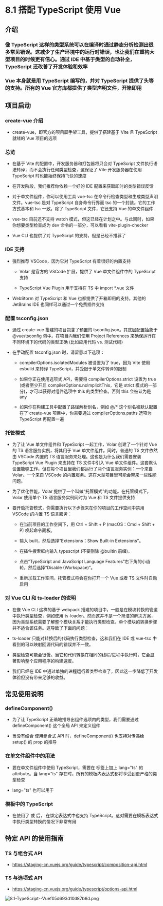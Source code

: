 # 8.1 搭配 TypeScript 使用 Vue

## 介绍

### 像 TypeScript 这样的类型系统可以在编译时通过静态分析检测出很多常见错误。这减少了生产环境中的运行时错误，也让我们在重构大型项目的时候更有信心。通过 IDE 中基于类型的自动补全，TypeScript 还改善了开发体验和效率

### Vue 本身就是用 TypeScript 编写的，并对 TypeScript 提供了头等的支持。所有的 Vue 官方库都提供了类型声明文件，开箱即用

## 项目启动

### create-vue 介绍

- create-vue，即官方的项目脚手架工具，提供了搭建基于 Vite 且 TypeScript 就绪的 Vue 项目的选项

### 总览

- 在基于 Vite 的配置中，开发服务器和打包器将只会对 TypeScript 文件执行语法转译，而不会执行任何类型检查，这保证了 Vite 开发服务器在使用 TypeScript 时也能始终保持飞快的速度

- 在开发阶段，我们推荐你依赖一个好的 IDE 配置来获取即时的类型错误反馈

- 对于单文件组件，你可以使用工具 vue-tsc 在命令行检查类型和生成类型声明文件。vue-tsc 是对 TypeScript 自身命令行界面 tsc 的一个封装。它的工作方式基本和 tsc 一致。除了 TypeScript 文件，它还支持 Vue 的单文件组件

- vue-tsc 目前还不支持 watch 模式，但这已经在计划之中。与此同时，如果你想要类型检查成为 dev 命令的一部分，可以看看 vite-plugin-checker

- Vue CLI 也提供了对 TypeScript 的支持，但是已经不推荐了

### IDE 支持

- 强烈推荐  VSCode，因为它对 TypeScript 有着很好的内置支持

	- Volar 是官方的 VSCode 扩展，提供了 Vue 单文件组件中的 TypeScript 支持

	- TypeScript Vue Plugin 用于支持在 TS 中 import *.vue 文件

- WebStorm 对 TypeScript 和 Vue 也都提供了开箱即用的支持。其他的 JetBrains IDE 也同样可以通过一个免费插件支持

### 配置 tsconfig.json

- 通过 create-vue 搭建的项目包含了预置的 tsconfig.json。其底层配置抽象于 @vue/tsconfig 包中。在项目内我们使用 Project References 来确保运行在不同环境下的代码的类型正确 (比如应用代码 vs. 测试代码)

- 在手动配置 tsconfig.json 时，请留意以下选项：

	- compilerOptions.isolatedModules 被设置为了 true，因为 Vite 使用 esbuild 来转译 TypeScript，并受限于单文件转译的限制

	- 如果你正在使用选项式 API，需要将 compilerOptions.strict 设置为 true (或者至少开启 compilerOptions.noImplicitThis，它是 strict 模式的一部分)，才可以获得对组件选项中 this 的类型检查。否则 this 会被认为是 any

	- 如果你在构建工具中配置了路径解析别名，例如 @/* 这个别名被默认配置在了 create-vue 项目中，你需要通过 compilerOptions.paths 选项为 TypeScript 再配置一遍

### 托管模式

- 为了让 Vue 单文件组件和 TypeScript 一起工作，Volar 创建了一个针对 Vue 的 TS 语言服务实例，将其用于 Vue 单文件组件。同时，普通的 TS 文件依然由 VSCode 内置的 TS 语言服务来处理。这也是为什么我们需要安装 TypeScript Vue Plugin 来支持在 TS 文件中引入 Vue 单文件组件。这套默认设置能够工作，但在每个项目里我们都运行了两个语言服务实例：一个来自 Volar，一个来自 VSCode 的内置服务。这在大型项目里可能会带来一些性能问题。

- 为了优化性能，Volar 提供了一个叫做“托管模式”的功能。在托管模式下，Volar 使用单个 TS 语言服务实例同时为 Vue 和 TS 文件提供支持

- 要开启托管模式，你需要执行以下步骤来在你的项目的工作空间中禁用 VSCode 的内置 TS 语言服务：

	- 在当前项目的工作空间下，用 Ctrl + Shift + P (macOS：Cmd + Shift + P) 唤起命令面板。

	- 输入 built，然后选择“Extensions：Show Built-in Extensions”。

	- 在插件搜索框内输入 typescript (不要删除 @builtin 前缀)。

	- 点击“TypeScript and JavaScript Language Features”右下角的小齿轮，然后选择“Disable (Workspace)”。

	- 重新加载工作空间。托管模式将会在你打开一个 Vue 或者 TS 文件时自动启用

### 对 Vue CLI 和 ts-loader 的说明

- 在像 Vue CLI 这样的基于 webpack 搭建的项目中，一般是在模块转换的管道中执行类型检查，例如使用 ts-loader。然而这并不是一个简洁的解决方案，因为类型系统需要了解整个模块关系才能执行类型检查。单个模块的转换步骤并不适合该任务。这导致了下面的问题：

- ts-loader 只能对转换后的代码执行类型检查，这和我们在 IDE 或 vue-tsc 中看到的可以映射回源代码的错误并不一致。

- 类型检查可能会很慢。当它和代码转换在相同的线程/进程中执行时，它会显著影响整个应用程序的构建速度。

- 我们已经在 IDE 中通过单独的进程运行着类型检查了，因此这一步降低了开发体验但没有带来足够的收益。

## 常见使用说明

### defineComponent()

- 为了让 TypeScript 正确地推导出组件选项内的类型，我们需要通过 defineComponent() 这个全局 API 来定义组件

- 当没有结合  使用组合式 API 时，defineComponent() 也支持对传递给 setup() 的 prop 的推导

### 在单文件组件中的用法

- 要在单文件组件中使用 TypeScript，需要在  标签上加上 lang="ts" 的 attribute。当 lang="ts" 存在时，所有的模板内表达式都将享受到更严格的类型检查

- lang="ts" 也可以用于 

### 模板中的 TypeScript

- 在使用了  或  后， 在绑定表达式中也支持 TypeScript。这对需要在模板表达式中执行类型转换的情况下非常有用

## 特定 API 的使用指南

### TS 与组合式 API

- https://staging-cn.vuejs.org/guide/typescript/composition-api.html

### TS 与选项式 API

- https://staging-cn.vuejs.org/guide/typescript/options-api.html



![8.1-TypeScript--Vuef05d693d10d87b8d.png](https://img.picgo.net/2024/02/10/8.1-TypeScript--Vuef05d693d10d87b8d.png)